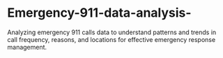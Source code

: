 # Emergency-911-data-analysis-
Analyzing emergency 911 calls data to understand patterns and trends in call frequency, reasons, and locations for effective emergency response management.

